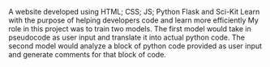 A website developed using HTML; CSS; JS; Python Flask and Sci-Kit Learn with the purpose of helping developers code and learn more efficiently
My role in this project was to train two models. The first model would take in pseudocode as user input and translate it into actual python code. The second model would analyze a block of python code provided as user input and generate comments for that block of code. 
